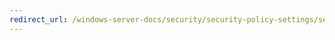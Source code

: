 ```yaml
---
redirect_url: /windows-server-docs/security/security-policy-settings/security-options/network-security-allow-localsystem-null-session-fallback.md
---
```

